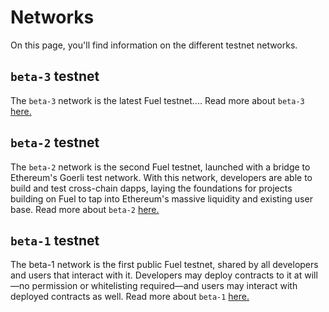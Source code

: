 # Networks

On this page, you'll find information on the different testnet networks.

## `beta-3` testnet

The `beta-3` network is the latest Fuel testnet.... Read more about `beta-3` [here.](./beta-3.md)

## `beta-2` testnet

The `beta-2` network is the second Fuel testnet, launched with a bridge to Ethereum's Goerli test network. With this network, developers are able to build and test cross-chain dapps, laying the foundations for projects building on Fuel to tap into Ethereum's massive liquidity and existing user base. Read more about `beta-2` [here.](./beta-2.md)

## `beta-1` testnet

The beta-1 network is the first public Fuel testnet, shared by all developers and users that interact with it. Developers may deploy contracts to it at will—no permission or whitelisting required—and users may interact with deployed contracts as well. Read more about `beta-1` [here.](./beta-1.md)